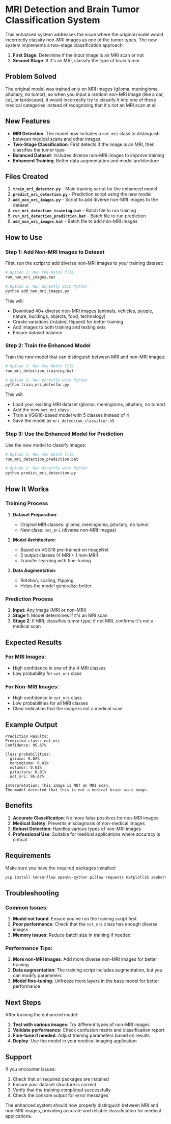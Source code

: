 # MRI Detection and Brain Tumor Classification System

This enhanced system addresses the issue where the original model would incorrectly classify non-MRI images as one of the tumor types. The new system implements a two-stage classification approach:

1. **First Stage**: Determine if the input image is an MRI scan or not
2. **Second Stage**: If it's an MRI, classify the type of brain tumor

## Problem Solved

The original model was trained only on MRI images (glioma, meningioma, pituitary, no tumor), so when you input a random non-MRI image (like a car, cat, or landscape), it would incorrectly try to classify it into one of these medical categories instead of recognizing that it's not an MRI scan at all.

## New Features

- **MRI Detection**: The model now includes a `not_mri` class to distinguish between medical scans and other images
- **Two-Stage Classification**: First detects if the image is an MRI, then classifies the tumor type
- **Balanced Dataset**: Includes diverse non-MRI images to improve training
- **Enhanced Training**: Better data augmentation and model architecture

## Files Created

1. **`train_mri_detector.py`** - Main training script for the enhanced model
2. **`predict_mri_detection.py`** - Prediction script using the new model
3. **`add_non_mri_images.py`** - Script to add diverse non-MRI images to the dataset
4. **`run_mri_detection_training.bat`** - Batch file to run training
5. **`run_mri_detection_prediction.bat`** - Batch file to run prediction
6. **`add_non_mri_images.bat`** - Batch file to add non-MRI images

## How to Use

### Step 1: Add Non-MRI Images to Dataset

First, run the script to add diverse non-MRI images to your training dataset:

```bash
# Option 1: Run the batch file
run_non_mri_images.bat

# Option 2: Run directly with Python
python add_non_mri_images.py
```

This will:
- Download 40+ diverse non-MRI images (animals, vehicles, people, nature, buildings, objects, food, technology)
- Create variations (rotated, flipped) for better training
- Add images to both training and testing sets
- Ensure dataset balance

### Step 2: Train the Enhanced Model

Train the new model that can distinguish between MRI and non-MRI images:

```bash
# Option 1: Run the batch file
run_mri_detection_training.bat

# Option 2: Run directly with Python
python train_mri_detector.py
```

This will:
- Load your existing MRI dataset (glioma, meningioma, pituitary, no tumor)
- Add the new `not_mri` class
- Train a VGG16-based model with 5 classes instead of 4
- Save the model as `mri_detection_classifier.h5`

### Step 3: Use the Enhanced Model for Prediction

Use the new model to classify images:

```bash
# Option 1: Run the batch file
run_mri_detection_prediction.bat

# Option 2: Run directly with Python
python predict_mri_detection.py
```

## How It Works

### Training Process

1. **Dataset Preparation**: 
   - Original MRI classes: glioma, meningioma, pituitary, no tumor
   - New class: `not_mri` (diverse non-MRI images)

2. **Model Architecture**:
   - Based on VGG16 pre-trained on ImageNet
   - 5 output classes (4 MRI + 1 non-MRI)
   - Transfer learning with fine-tuning

3. **Data Augmentation**:
   - Rotation, scaling, flipping
   - Helps the model generalize better

### Prediction Process

1. **Input**: Any image (MRI or non-MRI)
2. **Stage 1**: Model determines if it's an MRI scan
3. **Stage 2**: If MRI, classifies tumor type; if not MRI, confirms it's not a medical scan

## Expected Results

### For MRI Images:
- High confidence in one of the 4 MRI classes
- Low probability for `not_mri` class

### For Non-MRI Images:
- High confidence in `not_mri` class
- Low probabilities for all MRI classes
- Clear indication that the image is not a medical scan

## Example Output

```
Prediction Results:
Predicted class: not_mri
Confidence: 95.67%

Class probabilities:
  glioma: 0.02%
  meningioma: 0.01%
  notumor: 0.01%
  pituitary: 0.01%
  not_mri: 95.67%

Interpretation: This image is NOT an MRI scan.
The model detected that this is not a medical brain scan image.
```

## Benefits

1. **Accurate Classification**: No more false positives for non-MRI images
2. **Medical Safety**: Prevents misdiagnosis of non-medical images
3. **Robust Detection**: Handles various types of non-MRI images
4. **Professional Use**: Suitable for medical applications where accuracy is critical

## Requirements

Make sure you have the required packages installed:

```bash
pip install tensorflow opencv-python pillow requests matplotlib seaborn scikit-learn
```

## Troubleshooting

### Common Issues:

1. **Model not found**: Ensure you've run the training script first
2. **Poor performance**: Check that the `not_mri` class has enough diverse images
3. **Memory issues**: Reduce batch size in training if needed

### Performance Tips:

1. **More non-MRI images**: Add more diverse non-MRI images for better training
2. **Data augmentation**: The training script includes augmentation, but you can modify parameters
3. **Model fine-tuning**: Unfreeze more layers in the base model for better performance

## Next Steps

After training the enhanced model:

1. **Test with various images**: Try different types of non-MRI images
2. **Validate performance**: Check confusion matrix and classification report
3. **Fine-tune if needed**: Adjust training parameters based on results
4. **Deploy**: Use the model in your medical imaging application

## Support

If you encounter issues:
1. Check that all required packages are installed
2. Ensure your dataset structure is correct
3. Verify that the training completed successfully
4. Check the console output for error messages

The enhanced system should now properly distinguish between MRI and non-MRI images, providing accurate and reliable classification for medical applications.
